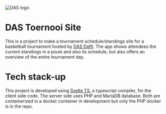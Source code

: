 ![DAS logo](http://www.das-delft.nl/wp-content/uploads/2019/09/PNG-1.png)

# DAS Toernooi Site

This is a project to make a tournament schedule/standings site for a basketball tournament hosted by [DAS Delft](https://www.das-delft.nl). The app shows attendees the current standings in a poule and also its schedule, but also offers an overview of the entire tournament day.

# Tech stack-up
This project is developed using [Svelte TS](https://svelte.dev/), a typescript compiler, for the client side code. The server side uses PHP and MariaDB database. Both are containerized in a docker container in development but only the PHP docker is in the repo.
